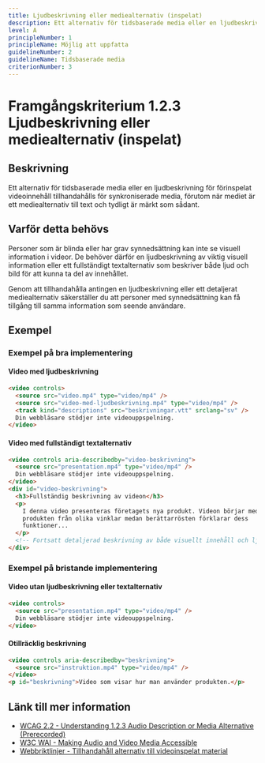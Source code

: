 ```yaml
---
title: Ljudbeskrivning eller mediealternativ (inspelat)
description: Ett alternativ för tidsbaserade media eller en ljudbeskrivning för förinspelat videoinnehåll tillhandahålls.
level: A
principleNumber: 1
principleName: Möjlig att uppfatta
guidelineNumber: 2
guidelineName: Tidsbaserade media
criterionNumber: 3
---
```


# Framgångskriterium 1.2.3 Ljudbeskrivning eller mediealternativ (inspelat)

## Beskrivning

Ett alternativ för tidsbaserade media eller en ljudbeskrivning för förinspelat videoinnehåll tillhandahålls för synkroniserade media, förutom när mediet är ett mediealternativ till text och tydligt är märkt som sådant.

## Varför detta behövs

Personer som är blinda eller har grav synnedsättning kan inte se visuell information i videor. De behöver därför en ljudbeskrivning av viktig visuell information eller ett fullständigt textalternativ som beskriver både ljud och bild för att kunna ta del av innehållet.

Genom att tillhandahålla antingen en ljudbeskrivning eller ett detaljerat mediealternativ säkerställer du att personer med synnedsättning kan få tillgång till samma information som seende användare.

## Exempel

### Exempel på bra implementering

#### Video med ljudbeskrivning

```html
<video controls>
  <source src="video.mp4" type="video/mp4" />
  <source src="video-med-ljudbeskrivning.mp4" type="video/mp4" />
  <track kind="descriptions" src="beskrivningar.vtt" srclang="sv" />
  Din webbläsare stödjer inte videouppspelning.
</video>
```

#### Video med fullständigt textalternativ

```html
<video controls aria-describedby="video-beskrivning">
  <source src="presentation.mp4" type="video/mp4" />
  Din webbläsare stödjer inte videouppspelning.
</video>
<div id="video-beskrivning">
  <h3>Fullständig beskrivning av videon</h3>
  <p>
    I denna video presenteras företagets nya produkt. Videon börjar med att visa
    produkten från olika vinklar medan berättarrösten förklarar dess
    funktioner...
  </p>
  <!-- Fortsatt detaljerad beskrivning av både visuellt innehåll och ljud -->
</div>
```

### Exempel på bristande implementering

#### Video utan ljudbeskrivning eller textalternativ

```html
<video controls>
  <source src="presentation.mp4" type="video/mp4" />
  Din webbläsare stödjer inte videouppspelning.
</video>
```

#### Otillräcklig beskrivning

```html
<video controls aria-describedby="beskrivning">
  <source src="instruktion.mp4" type="video/mp4" />
</video>
<p id="beskrivning">Video som visar hur man använder produkten.</p>
```

## Länk till mer information

- [WCAG 2.2 - Understanding 1.2.3 Audio Description or Media Alternative (Prerecorded)](https://www.w3.org/WAI/WCAG22/Understanding/audio-description-or-media-alternative-prerecorded.html)
- [W3C WAI - Making Audio and Video Media Accessible](https://www.w3.org/WAI/media/av/)
- [Webbriktlinjer - Tillhandahåll alternativ till videoinspelat material](https://www.digg.se/kunskap-och-stod/digital-tillganglighet/webbriktlinjer-for-tillganglighet/riktlinjer/tillhandahall-alternativ-till-videoinspelat-material)
